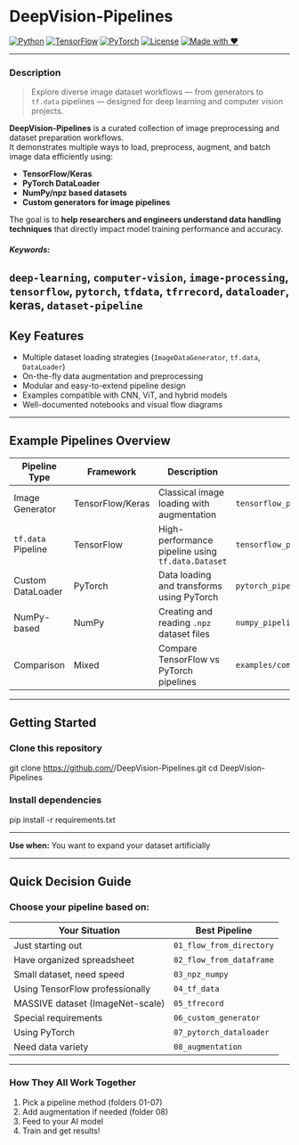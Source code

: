 # DeepVision-Pipelines

[![Python](https://img.shields.io/badge/Python-3.8%2B-blue.svg)](https://www.python.org/)
[![TensorFlow](https://img.shields.io/badge/TensorFlow-2.x-orange.svg)](https://www.tensorflow.org/)
[![PyTorch](https://img.shields.io/badge/PyTorch-1.x-red.svg)](https://pytorch.org/)
[![License](https://img.shields.io/badge/License-MIT-green.svg)](LICENSE)
[![Made with ❤️](https://img.shields.io/badge/Made%20with-%E2%9D%A4-red.svg)]()

---

### Description
> Explore diverse image dataset workflows — from generators to `tf.data` pipelines — designed for deep learning and computer vision projects.

**DeepVision-Pipelines** is a curated collection of image preprocessing and dataset preparation workflows.  
It demonstrates multiple ways to load, preprocess, augment, and batch image data efficiently using:
- **TensorFlow/Keras**
- **PyTorch DataLoader**
- **NumPy/npz based datasets**
- **Custom generators for image pipelines**

The goal is to **help researchers and engineers understand data handling techniques** that directly impact model training performance and accuracy.

##### **Keywords:** 
`deep-learning`, `computer-vision`, `image-processing`, `tensorflow`, `pytorch`, `tfdata`, `tfrrecord`, `dataloader`, keras, `dataset-pipeline`
---

## Key Features
- Multiple dataset loading strategies (`ImageDataGenerator`, `tf.data`, `DataLoader`)
- On-the-fly data augmentation and preprocessing
- Modular and easy-to-extend pipeline design
- Examples compatible with CNN, ViT, and hybrid models
- Well-documented notebooks and visual flow diagrams

---
<!--- 
## 🧱 Folder Structure

DeepVision-Pipelines/
│
├── 01_flow_from_directory/
│   ├── dataset/ (sample folders)
│   ├── flow_from_directory_demo.ipynb
│   ├── README.md
│
├── 02_flow_from_dataframe/
│   ├── dataset/ (images + CSV)
│   ├── flow_from_dataframe_demo.ipynb
│   ├── README.md
│
├── 03_npz_numpy_pipeline/
│   ├── save_npz_dataset.ipynb
│   ├── load_npz_pipeline.ipynb
│
├── 04_tf_data_pipeline/
│   ├── tf_data_demo.ipynb
│   ├── README.md
│
├── 05_tfrecord_pipeline/
│   ├── create_tfrecord.ipynb
│   ├── read_tfrecord.ipynb
│
├── 06_custom_generator/
│   ├── custom_generator_demo.ipynb
│   ├── README.md
│
├── 07_pytorch_dataloader/
│   ├── pytorch_loader_demo.ipynb
│   ├── README.md
│
├── 08_augmentation_pipeline/
│   ├── augmentation_demo.ipynb
│   ├── README.md
│
├── assets/               # images, logos, visual examples
├── utils/                # common functions, configs
├── README.md             # main showcase page
├── requirements.txt
└── LICENSE


---
--->

## Example Pipelines Overview

| Pipeline Type | Framework | Description | Notebook |
|----------------|------------|--------------|-----------|
| Image Generator | TensorFlow/Keras | Classical image loading with augmentation | `tensorflow_pipelines/image_generator.ipynb` |
| `tf.data` Pipeline | TensorFlow | High-performance pipeline using `tf.data.Dataset` | `tensorflow_pipelines/tfdata_pipeline.ipynb` |
| Custom DataLoader | PyTorch | Data loading and transforms using PyTorch | `pytorch_pipelines/dataloader_pipeline.ipynb` |
| NumPy-based | NumPy | Creating and reading `.npz` dataset files | `numpy_pipelines/npz_loader.ipynb` |
| Comparison | Mixed | Compare TensorFlow vs PyTorch pipelines | `examples/compare_pipelines.ipynb` |

---

## Getting Started

### Clone this repository
git clone https://github.com/<your-username>/DeepVision-Pipelines.git
cd DeepVision-Pipelines

###  Install dependencies
pip install -r requirements.txt


---


**Use when:** You want to expand your dataset artificially

---

## **Quick Decision Guide**

### Choose your pipeline based on:

| Your Situation | Best Pipeline |
|----------------|---------------|
| Just starting out | `01_flow_from_directory` |
| Have organized spreadsheet | `02_flow_from_dataframe` |
| Small dataset, need speed | `03_npz_numpy` |
| Using TensorFlow professionally | `04_tf_data` |
| MASSIVE dataset (ImageNet-scale) | `05_tfrecord` |
| Special requirements | `06_custom_generator` |
| Using PyTorch | `07_pytorch_dataloader` |
| Need data variety | `08_augmentation` |

---

###  **How They All Work Together**
1. Pick a pipeline method (folders 01-07)
2. Add augmentation if needed (folder 08)
3. Feed to your AI model
4. Train and get results!
